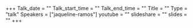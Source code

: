 +++
Talk_date = ""
Talk_start_time = ""
Talk_end_time = ""
Title = ""
Type = "talk"
Speakers = ["jaqueline-ramos"]
youtube = ""
slideshare = ""
slides = ""
+++

